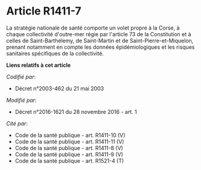# Article R1411-7

La  stratégie nationale de santé comporte un volet propre à la Corse, à  chaque collectivité d'outre-mer régie par l'article
73 de la  Constitution et à celles de Saint-Barthélemy, de Saint-Martin et de  Saint-Pierre-et-Miquelon, prenant notamment en
compte les données  épidémiologiques et les risques sanitaires spécifiques de la  collectivité.

**Liens relatifs à cet article**

_Codifié par_:

  - Décret n°2003-462 du 21 mai 2003

_Modifié par_:

  - Décret n°2016-1621 du 28 novembre 2016 - art. 1

_Cité par_:

  - Code de la santé publique - art. R1411-10 (V)
  - Code de la santé publique - art. R1411-11 (V)
  - Code de la santé publique - art. R1411-8 (V)
  - Code de la santé publique - art. R1411-9 (V)
  - Code de la santé publique - art. R1521-4 (T)
